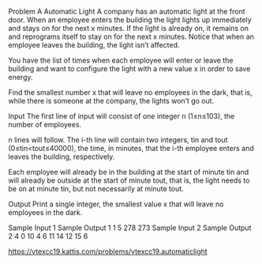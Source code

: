 Problem A
Automatic Light
A company has an automatic light at the front door. When an employee enters the building the light lights up immediately and stays on for the next x minutes. If the light is already on, it remains on and reprograms itself to stay on for the next x minutes. Notice that when an employee leaves the building, the light isn’t affected.

You have the list of times when each employee will enter or leave the building and want to configure the light with a new value x in order to save energy.

Find the smallest number x that will leave no employees in the dark, that is, while there is someone at the company, the lights won’t go out.

Input
The first line of input will consist of one integer n (1≤n≤103), the number of employees.

n lines will follow. The i-th line will contain two integers, tin and tout (0≤tin<tout≤40000), the time, in minutes, that the i-th employee enters and leaves the building, respectively.

Each employee will already be in the building at the start of minute tin and will already be outside at the start of minute tout, that is, the light needs to be on at minute tin, but not necessarily at minute tout.

Output
Print a single integer, the smallest value x that will leave no employees in the dark.

Sample Input 1	Sample Output 1
1
5 278
273
Sample Input 2	Sample Output 2
4
0 10
4 6
11 14
12 15
6

https://vtexcc19.kattis.com/problems/vtexcc19.automaticlight